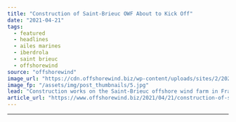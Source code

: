 ```yaml
---
title: "Construction of Saint-Brieuc OWF About to Kick Off"
date: "2021-04-21"
tags: 
  - featured
  - headlines
  - ailes marines
  - iberdrola
  - saint brieuc
  - offshorewind
source: "offshorewind"
image_url: "https://cdn.offshorewind.biz/wp-content/uploads/sites/2/2021/04/21101506/Aeolus-installation-vessel-credit-Van-Oord1.jpg"
image_fp: "/assets/img/post_thumbnails/5.jpg"
lead: "Construction works on the Saint-Brieuc offshore wind farm in France will begin on 3"
article_url: "https://www.offshorewind.biz/2021/04/21/construction-of-saint-brieuc-owf-about-to-kick-off/"
---
```


---
